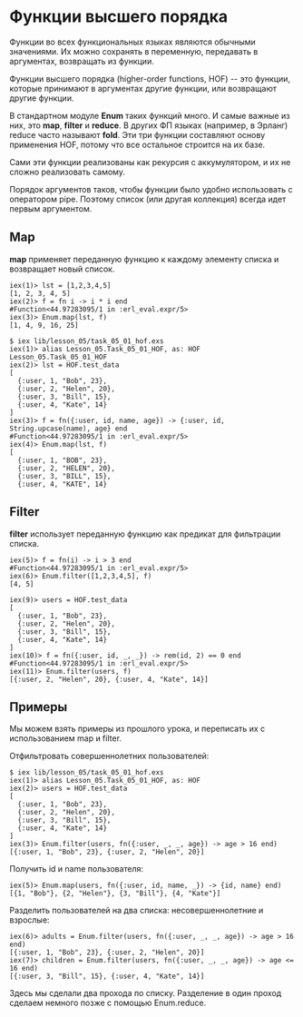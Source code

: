 # Функции высшего порядка

Функции во всех функциональных языках являются обычными значениями. Их можно сохранять в переменную, передавать в аргументах, возвращать из функции.

Функции высшего порядка (higher-order functions, HOF) -- это функции, которые принимают в аргументах другие функции, или возвращают другие функции.

В стандартном модуле **Enum** таких функций много. И самые важные из них, это **map**, **filter** и **reduce**. В других ФП языках (например, в Эрланг) reduce часто называют **fold**. Эти три функции составляют основу применения HOF, потому что все остальное строится на их базе. 

Сами эти функции реализованы как рекурсия с аккумулятором, и их не сложно реализовать самому.

Порядок аргументов таков, чтобы функции было удобно использовать с оператором pipe. Поэтому список (или другая коллекция) всегда идет первым аргументом. 


## Map

**map** применяет переданную функцию к каждому элементу списка и возвращает новый список.

```
iex(1)> lst = [1,2,3,4,5]
[1, 2, 3, 4, 5]
iex(2)> f = fn i -> i * i end
#Function<44.97283095/1 in :erl_eval.expr/5>
iex(3)> Enum.map(lst, f) 
[1, 4, 9, 16, 25]
```

```
$ iex lib/lesson_05/task_05_01_hof.exs
iex(1)> alias Lesson_05.Task_05_01_HOF, as: HOF 
Lesson_05.Task_05_01_HOF
iex(2)> lst = HOF.test_data
[
  {:user, 1, "Bob", 23},
  {:user, 2, "Helen", 20},
  {:user, 3, "Bill", 15},
  {:user, 4, "Kate", 14}
]
iex(3)> f = fn({:user, id, name, age}) -> {:user, id, String.upcase(name), age} end
#Function<44.97283095/1 in :erl_eval.expr/5>
iex(4)> Enum.map(lst, f)
[
  {:user, 1, "BOB", 23},
  {:user, 2, "HELEN", 20},
  {:user, 3, "BILL", 15},
  {:user, 4, "KATE", 14}

```

## Filter

**filter** использует переданную функцию как предикат для фильтрации списка.

```
iex(5)> f = fn(i) -> i > 3 end
#Function<44.97283095/1 in :erl_eval.expr/5>
iex(6)> Enum.filter([1,2,3,4,5], f)
[4, 5]
```

```
iex(9)> users = HOF.test_data                                
[
  {:user, 1, "Bob", 23},
  {:user, 2, "Helen", 20},
  {:user, 3, "Bill", 15},
  {:user, 4, "Kate", 14}
]
iex(10)> f = fn({:user, id, _, _}) -> rem(id, 2) == 0 end     
#Function<44.97283095/1 in :erl_eval.expr/5>
iex(11)> Enum.filter(users, f)                           
[{:user, 2, "Helen", 20}, {:user, 4, "Kate", 14}]
```

## Примеры

Мы можем взять примеры из прошлого урока, и переписать их с использованием map и filter.

Отфильтровать совершеннолетних пользователей:

```
$ iex lib/lesson_05/task_05_01_hof.exs         
iex(1)> alias Lesson_05.Task_05_01_HOF, as: HOF
iex(2)> users = HOF.test_data
[
  {:user, 1, "Bob", 23},
  {:user, 2, "Helen", 20},
  {:user, 3, "Bill", 15},
  {:user, 4, "Kate", 14}
]
iex(3)> Enum.filter(users, fn({:user, _, _, age}) -> age > 16 end)
[{:user, 1, "Bob", 23}, {:user, 2, "Helen", 20}]
```

Получить id и name пользователя:

```
iex(5)> Enum.map(users, fn({:user, id, name, _}) -> {id, name} end)
[{1, "Bob"}, {2, "Helen"}, {3, "Bill"}, {4, "Kate"}]
```

Разделить пользователей на два списка: несовершеннолетние и взрослые:

```
iex(6)> adults = Enum.filter(users, fn({:user, _, _, age}) -> age > 16 end)   
[{:user, 1, "Bob", 23}, {:user, 2, "Helen", 20}]
iex(7)> children = Enum.filter(users, fn({:user, _, _, age}) -> age <= 16 end)
[{:user, 3, "Bill", 15}, {:user, 4, "Kate", 14}]
```

Здесь мы сделали два прохода по списку. Разделение в один проход сделаем немного позже с помощью Enum.reduce.

